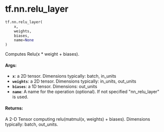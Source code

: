 <div itemscope itemtype="http://developers.google.com/ReferenceObject">
<meta itemprop="name" content="tf.nn.relu_layer" />
<meta itemprop="path" content="Stable" />
</div>

# tf.nn.relu_layer

``` python
tf.nn.relu_layer(
    x,
    weights,
    biases,
    name=None
)
```

Computes Relu(x * weight + biases).

#### Args:

* <b>`x`</b>: a 2D tensor.  Dimensions typically: batch, in_units
* <b>`weights`</b>: a 2D tensor.  Dimensions typically: in_units, out_units
* <b>`biases`</b>: a 1D tensor.  Dimensions: out_units
* <b>`name`</b>: A name for the operation (optional).  If not specified
    "nn_relu_layer" is used.


#### Returns:

A 2-D Tensor computing relu(matmul(x, weights) + biases).
Dimensions typically: batch, out_units.
